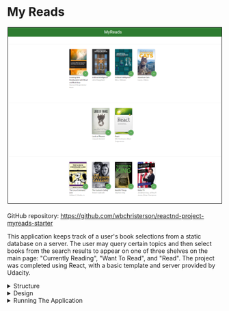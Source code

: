 # My Reads

<div style="display: flex; flex-direction: column; align-items: center">
    <img alt="A sample image of the bookshelves showing cover illustrations and titles for selected books." width="500" src="/assets/My-Reads-imgs/main-page.png" style="border: 1px solid #000000;">
    <div style="margin-top: 20px">
        GitHub repository: <a target="\_blank" href="https://github.com/wbchristerson/reactnd-project-myreads-starter">https://github.com/wbchristerson/reactnd-project-myreads-starter</a>
    </div>
</div>

This application keeps track of a user's book selections from a static database on a server. The user may query certain topics and then select books from the search results to appear on one of three shelves on the main page: "Currently Reading", "Want To Read", and "Read". The project was completed using React, with a basic template and server provided by Udacity.

<details>
    <summary>Structure</summary>
    <ul>
        <li>The main page displays the set of books selected. Such books are shown in three sections on the main page, distinguished by whether the user has read, is reading, or will read a given book.</li>
        <li>The search page provides a section to look up a specific topic (limited to certain queries) and will update results as search items are typed.</li>
        <li>Books in both the bookshelves page and the search page have associated buttons to add or remove them from bookshelves as well as to toggle between bookshelves.</li>
    </ul>
</details>

<details>
    <summary>Design</summary>
    <br>
    The main page is composed of three sections for "currently reading", "want to read", and "read".

    <div style="display: flex; justify-content: center; margin-top: 20px; margin-bottom: 20px;">
        <img alt="A sample view of the main page showing three bookshelves with images of book covers, titles, and authors." src="/assets/My-Reads-imgs/full-page.png" width="500" style="border: 1px solid #000000; max-height: 300px;">
    </div>

    You can also add many books to a single section.

    <div style="display: flex; justify-content: center; margin-top: 20px; margin-bottom: 20px;">
        <img alt="A close up view of the 'currently reading' section with many books appearing in the form of book covers with titles and authors." src="/assets/My-Reads-imgs/many-books.png" width="500" style="border: 1px solid #000000; max-height: 300px;">
    </div>

    Selections can be modified by clicking on the arrow item for a single book.

    <div style="display: flex; justify-content: center; margin-top: 20px; margin-bottom: 20px;">
        <img alt="A view of a row of books with the selection tab open for one of the books, providing options for moving that book." src="/assets/My-Reads-imgs/entry-click.png" width="500" style="border: 1px solid #000000; max-height: 300px;">
    </div>

    The search page appears in a similar manner. Type in a search option and see the results that appear.

    <div style="display: flex; justify-content: center; margin-top: 20px; margin-bottom: 20px;">
        <img alt="The Blank Database Write Page" src="/assets/My-Reads-imgs/search-page.png" width="500" style="border: 1px solid #000000; max-height: 300px;">
    </div>
</details>

<details>
    <summary>Running The Application</summary>
    <br>
    To download, you can clone the repository using this terminal command:
    <br>
    <code>git clone https://github.com/wbchristerson/reactnd-project-myreads-starter.git</code>

    <br>
    <br>
    Alternatively, follow the instructions below to download to a hard drive:
    <ul>
        <li>Navigate to <a href="https://github.com/wbchristerson/reactnd-project-myreads-starter" target="\_blank">this page</a>.</li>
        <li>Click the green "Clone or download" button towards the right then choose "Download ZIP".</li>
        <li>Find the folder <code>reactnd-project-myreads-starter</code> in your Downloads folder or wherever it was placed on your device.</li>
        <li>Right click and choose "Extract All"</li>
    </ul>

    To run the application, you will need to have <code>npm</code> installed. See <a href="https://www.npmjs.com/get-npm" target="\_blank">here</a> for installation information. Upon downloading both <code>npm</code> and the project directory, install all project dependencies by running the following command from within the project directory:
    <br>
    <code>npm install</code>
    <br>
    <br>
    Afterwards, start the development server with this command:
    <br>
    <code>npm start</code>
    <br>
    <br>
    A browser window will open with the main page.

    <div style="margin-bottom: 20px;"/>
</details>
